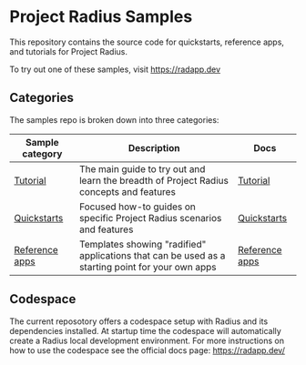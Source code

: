# Project Radius Samples

This repository contains the source code for quickstarts, reference apps, and tutorials for Project Radius.

To try out one of these samples, visit https://radapp.dev

## Categories

The samples repo is broken down into three categories:

| Sample category | Description | Docs |
|-----------------|-------------|------|
| [Tutorial](tutorial/) | The main guide to try out and learn the breadth of Project Radius concepts and features | [Tutorial](https://radapp.dev/getting-started/tutorial/) |
| [Quickstarts](quickstarts/) | Focused how-to guides on specific Project Radius scenarios and features | [Quickstarts](https://radapp.dev/getting-started/quickstarts/) |
| [Reference apps](reference-apps/) | Templates showing "radified" applications that can be used as a starting point for your own apps | [Reference apps](https://radapp.dev/getting-started/reference-apps/) |

## Codespace

The current reposotory offers a codespace setup with Radius and its dependencies installed. At startup time the codespace will automatically create a Radius local development environment. For more instructions on how to use the codespace see the official docs page: https://radapp.dev/